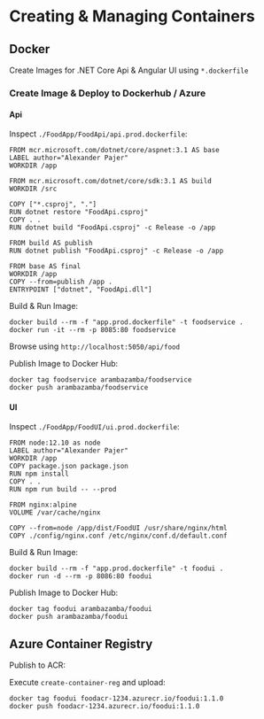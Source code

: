 # Creating & Managing Containers

## Docker

Create Images for .NET Core Api & Angular UI using `*.dockerfile`

### Create Image & Deploy to Dockerhub / Azure

#### Api

Inspect `./FoodApp/FoodApi/api.prod.dockerfile`:

```docker
FROM mcr.microsoft.com/dotnet/core/aspnet:3.1 AS base
LABEL author="Alexander Pajer"
WORKDIR /app

FROM mcr.microsoft.com/dotnet/core/sdk:3.1 AS build
WORKDIR /src

COPY ["*.csproj", "."]
RUN dotnet restore "FoodApi.csproj"
COPY . .
RUN dotnet build "FoodApi.csproj" -c Release -o /app

FROM build AS publish
RUN dotnet publish "FoodApi.csproj" -c Release -o /app

FROM base AS final
WORKDIR /app
COPY --from=publish /app .
ENTRYPOINT ["dotnet", "FoodApi.dll"]
```

Build & Run Image:

```
docker build --rm -f "app.prod.dockerfile" -t foodservice .
docker run -it --rm -p 8085:80 foodservice
```

Browse using `http://localhost:5050/api/food`

Publish Image to Docker Hub:

```
docker tag foodservice arambazamba/foodservice
docker push arambazamba/foodservice
```

#### UI

Inspect `./FoodApp/FoodUI/ui.prod.dockerfile`:

```docker
FROM node:12.10 as node
LABEL author="Alexander Pajer"
WORKDIR /app
COPY package.json package.json
RUN npm install
COPY . .
RUN npm run build -- --prod

FROM nginx:alpine
VOLUME /var/cache/nginx

COPY --from=node /app/dist/FoodUI /usr/share/nginx/html
COPY ./config/nginx.conf /etc/nginx/conf.d/default.conf
```

Build & Run Image:

```
docker build --rm -f "app.prod.dockerfile" -t foodui .
docker run -d --rm -p 8086:80 foodui
```

Publish Image to Docker Hub:

```
docker tag foodui arambazamba/foodui
docker push arambazamba/foodui
```

## Azure Container Registry

Publish to ACR:

Execute `create-container-reg` and upload:

```
docker tag foodui foodacr-1234.azurecr.io/foodui:1.1.0
docker push foodacr-1234.azurecr.io/foodui:1.1.0
```

